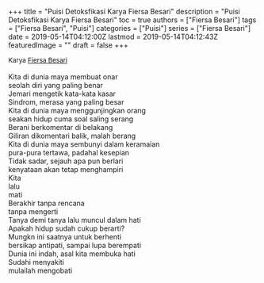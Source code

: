 +++
title = "Puisi Detoksfikasi Karya Fiersa Besari"
description = "Puisi Detoksfikasi Karya Fiersa Besari"
toc = true
authors = ["Fiersa Besari"]
tags = ["Fiersa Besari", "Puisi"]
categories = ["Puisi"]
series = ["Fiersa Besari"]
date = 2019-05-14T04:12:00Z
lastmod = 2019-05-14T04:12:43Z
featuredImage = ""
draft = false
+++

<div style="text-align: justify;">
<div style="font-size: small;">Karya <a href="/authors/fiersa-besari/" target="_blank">Fiersa Besari</a></div><br />
Kita di dunia maya membuat onar<br />seolah diri yang paling benar<br />Jemari mengetik kata-kata kasar<br />Sindrom, merasa yang paling besar<br />Kita di dunia maya menggunjingkan orang<br />seakan hidup cuma soal saling serang<br />Berani berkomentar di belakang<br />Giliran dikomentari balik, malah berang<br />Kita di dunia maya sembunyi dalam keramaian<br />pura-pura tertawa, padahal kesepian<br />Tidak sadar, sejauh apa pun berlari<br />kenyataan akan tetap menghampiri<br />Kita<br />lalu<br />mati<br />Berakhir tanpa rencana<br />tanpa mengerti<br />Tanya demi tanya lalu muncul dalam hati<br />Apakah hidup sudah cukup berarti?<br />Mungkn ini saatnya untuk berhenti<br />bersikap antipati, sampai lupa berempati<br />Dunia ini indah, asal kita membuka hati<br />Sudahi menyakiti<br />mulailah mengobati</div>
